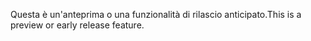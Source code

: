 <span data-ttu-id="515da-101">Questa è un'anteprima o una funzionalità di rilascio anticipato.</span><span class="sxs-lookup"><span data-stu-id="515da-101">This is a preview or early release feature.</span></span>